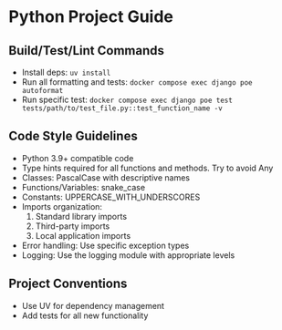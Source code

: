 # Python Project Guide

## Build/Test/Lint Commands
- Install deps: `uv install`
- Run all formatting and tests: `docker compose exec django poe autoformat`
- Run specific test: `docker compose exec django poe test tests/path/to/test_file.py::test_function_name -v`

## Code Style Guidelines
- Python 3.9+ compatible code
- Type hints required for all functions and methods. Try to avoid Any
- Classes: PascalCase with descriptive names
- Functions/Variables: snake_case
- Constants: UPPERCASE_WITH_UNDERSCORES
- Imports organization:
  1. Standard library imports
  2. Third-party imports
  3. Local application imports
- Error handling: Use specific exception types
- Logging: Use the logging module with appropriate levels

## Project Conventions
- Use UV for dependency management
- Add tests for all new functionality